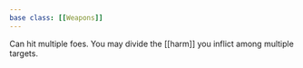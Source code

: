 ```yaml
---
base class: [[Weapons]]
---
```

 Can hit multiple foes. You may divide the [[harm]] you inflict among multiple targets.